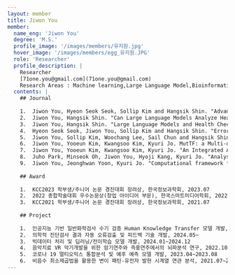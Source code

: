 ```yaml
--- 
layout: member 
title: Jiwon You 
member:
  name_eng: 'Jiwon You'
  degree: 'M.S.'
  profile_image: '/images/members/유지원.jpg'
  hover_image: '/images/members/egg_유지원.JPG'
  role: 'Researcher'
  profile_description: |
    Researcher
    [71one.you@gmail.com](71one.you@gmail.com)
    Research Areas : Machine learning,Large Language Model,Bioinformatics,
  contents: |
    ## Journal
    
    1.  Jiwon You, Hyeon Seok Seok, Sollip Kim and Hangsik Shin. "Advancing Laboratory Medicine Practice with Machine Learning: Swift yet Exact" Annals of Laboratory Medicine, 45(1), 22-35, 2025.
    2.  Jiwon You, Hangsik Shin. "Can Large Language Models Analyze Health Data?: For Multi-Stage Items" The 65th Korea Society of Medical and Biological Engineering Spring Conference 2025, Jeju Lotte Hotel, Jeju Island, Republic of Korea, 8-10 May 2024
    3.  Jiwon You, Hangsik Shin. "Large Language Models and Health Checkup Report Interpretation: Possibilities and Limitations" The 64th Korea Society of Medical and Biological Engineering Fall Conference 2024, Swiss Grand Hotel, Seoul, Republic of Korea, 07-09 Nov 2024
    4.  Hyeon Seok Seok, Jiwon You, Sollip Kim and Hangsik Shin. "Error Detection in Laboratory Tests using Machine Learning" The 55th KIEE Summer Conference 2024, ICC jeju, Jeju Island, Republic of Korea, 10-13 Jul 2024
    5.  Jiwon You, Sollip Kim, Woochang Lee, Sail Chun and Hangsik Shin. "Types and Frequencies of Errors in Clinical Chemistry Tests at the University Hospital Clinical Laboratory" 2024 Korean Society of Medical Informatics (KOSMI) Conference, June 2024
    6.  Jiwon You, Yooeun Kim, Kwangsoo Kim, Kyuri Jo. MutTF: a Multi-omics Analysis for Detecting Mutational Signature-induced Gene Regulations by Transcription Factors. The 17th International Conference on Data and Text Mining in Biomedical Informatics (DTMBIO 2023), Dec 18-21, Okinawa, Japan.
    7.  Jiwon You, Yooeun Kim, Kwangsoo Kim, Kyuri Jo. "An Integrated Analysis for Mutational Signatures and Gene Expression Data and Prioritizing Signature-specific Transcription Factors." The Journal of Next-generation Convergence Technology Association, 7.8 (2023):1209-1216.
    8.  Juho Park, Minseok Oh, Jiwon You, Hyoji Kang, Kyuri Jo. "Analysis on Prefrontal Cortex Activation During Musical Improvisation and Sight-Reading Using Multiple Linear Regression" Korea Computer Congress (KCC) 2023, June 2023 (2023): 1853-1855.
    9.  Jiwon You, Jeonghwan Yoon, Kyuri Jo. "Computational framework for time course association study between mutational signature and gene expression" Korea Computer Congress (KCC) 2021, June 2021 (2021): 2019-2021.
    
    ## Award
    
    1.  KCC2023 학부생/주니어 논문 경진대회 장려상, 한국정보과학회, 2023.07
    2.  2022 종합학술대회 우수논문상(창업 아이디어 부문), 한국스마트미디어학회, 2022.06
    3.  KCC2021 학부생/주니어 논문 경진대회 장려상, 한국정보과학회, 2021.07
    
    ## Project
    
    1.  인공지능 기반 일반화학검사 수기 검증 Human Knowledge Transfer 모델 개발, 2025.01~
    2.  의학적 진단검사 결과 자동 오류검출 및 피드백 기술 개발, 2024.05~
    3.  빅데이터 처리 및 딥러닝/전이학습 모델 개발, 2024.01~2024.12
    4.  음악치료 VR 악기개발을 위한 암기연주와 즉흥연주에서의 뇌파분석 연구, 2022.10~2023.09
    5.  코로나 19 멀티오믹스 통합분석 및 예후 예측 모델 개발, 2023.04~2023.08
    6.  비음수 최소제곱법을 활용한 변이 패턴-유전자 발현 시계열 연관 분석, 2021.07~2023.02
--- 
```

